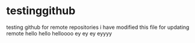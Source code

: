 # testinggithub
testing github for remote repositories
i have modified this file for updating remote
hello hello helloooo
ey ey ey eyyyy

